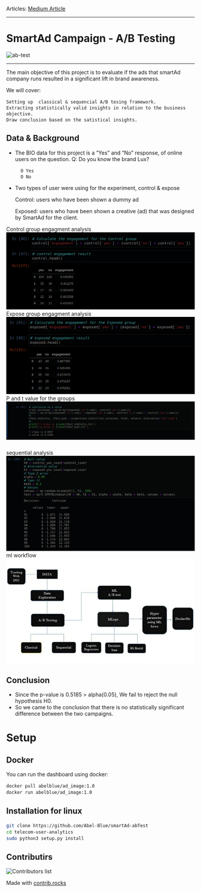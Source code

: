 Articles: [Medium Article](https://medium.com/@Abel-Blue/a-b-test-using-machine-learning-a6dfbbb2d016)

---
# SmartAd Campaign - A/B Testing

![ab-test](https://blog.ida.cl/wp-content/uploads/sites/5/2014/07/ab-testing.jpg)

---
The main objective of this project is to evaluate if the ads that smartAd company runs resulted in a significant lift in brand awareness. 

We will cover:

    Setting up  classical & sequencial A/B tesing framework.
    Extracting statistically valid insights in relation to the business objective.
    Draw conclusion based on the satistical insights.

## Data & Background

- The BIO data for this project is a “Yes” and “No” response, of online users on the  question.
    Q: Do you know the brand Lux?

        O Yes
        O No

- Two types of user were using for the experiment, control & expose

    Control: users who have been shown a dummy ad

    Exposed: users who have been shown a creative (ad) that was designed by SmartAd for the client.

Control group engagment analysis
![model](images/control%20engagment.png)
Expose group engagment analysis
![model](images/exposed%20engagment.png)
P and t value for the groups
![model](images/p%20value.png)
### 
sequential analysis
![model](images/sequ.png)
ml workflow
![model](data/pic.jpg)


## Conclusion

* Since the p-value is 0.5185 > alpha(0.05), We fail to reject the null hypothesis H0.
* So we came to the conclusion that there is no statistically significant difference between the two campaigns.



# Setup
## Docker

You can run the dashboard using docker:

```bash
docker pull abelblue/ad_image:1.0
docker run abelblue/ad_image:1.0
```

## Installation for linux

```bash
git clone https://github.com/Abel-Blue/smartAd-abTest
cd telecom-user-analytics
sudo python3 setup.py install
```

## Contributirs

![Contributors list](https://contrib.rocks/image?repo=nardoshood/smartAd-abTest)

Made with [contrib.rocks](https://contrib.rocks)